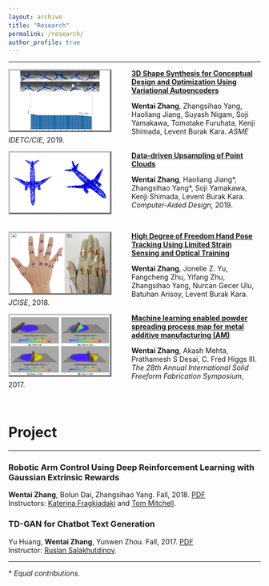 ```yaml
---
layout: archive
title: "Research"
permalink: /research/
author_profile: true
---
```

<hr/>

<div>

<div>
<img align="left" img width="200" src="./../images/2019fundesign.png" style="border:3px outset silver;  margin-right:40px"> 

<span style="color: black; font-weight: bold"> <a href="./../publications/2019fundesign.html">3D Shape Synthesis for Conceptual Design and Optimization Using Variational Autoencoders</a></span><br>
<p><strong>Wentai Zhang</strong>, Zhangsihao Yang, Haoliang Jiang, Suyash Nigam, Soji Yamakawa, Tomotake Furuhata, Kenji Shimada, Levent Burak Kara. <em>ASME IDETC/CIE</em>, 2019.</p>
</div>

<div>
<img align="left" img width="200" src="./../images/2019point.png" style="border:3px outset silver;  margin-right:40px"> 

<span style="color: black; font-weight: bold"> <a href="./../publications/2019pointcloud.html">Data-driven Upsampling of Point Clouds</a></span><br>
<p><strong>Wentai Zhang</strong>, Haoliang Jiang*, Zhangsihao Yang*, Soji Yamakawa, Kenji Shimada, Levent Burak Kara.  <em>Computer-Aided Design</em>, 2019.</p>
<br>
</div>

<div>
<img align="left" img width="200" src="./../images/2019glove.png" style="border:3px outset silver;  margin-right:40px"> 

<span style="color: black; font-weight: bold"> <a href="./../publications/2019glove.html">High Degree of Freedom Hand Pose Tracking Using Limited Strain Sensing and Optical Training</a></span><br>
<p><strong>Wentai Zhang</strong>, Jonelle Z. Yu, Fangcheng Zhu, Yifang Zhu, Zhangsihao Yang, Nurcan Gecer Ulu, Batuhan Arisoy, Levent Burak Kara.  <em>JCISE</em>, 2018.</p>
</div>

<div>
<img align="left" img width="200" src="./../images/2017am.png" style="border:3px outset silver;  margin-right:40px"> 

<span style="color: black; font-weight: bold"> <a href="./../publications/2017am.html">Machine learning enabled powder spreading process map for metal additive manufacturing (AM)</a></span><br>
<p><strong>Wentai Zhang</strong>, Akash Mehta, Prathamesh S Desai, C. Fred Higgs III.  <em>The 28th Annual International Solid Freeform Fabrication Symposium</em>, 2017.</p>
</div>

</div>

<br>

<!-- Project -->
<div>
 <h1>Project</h1>
 <hr/>
 <!-- 703 proj -->
 <div>
 <h3>Robotic Arm Control Using Deep Reinforcement Learning with Gaussian Extrinsic Rewards</h3>
 <p><strong>Wentai Zhang</strong>, Bolun Dai, Zhangsihao Yang. Fall, 2018. <a href="./../files/2018robot.pdf" target="_blank">PDF</a><br> Instructors: <a href="https://www.cs.cmu.edu/~katef/" target="_blank">Katerina Fragkiadaki</a> and <a href="http://www.cs.cmu.edu/~tom/" target="_blank">Tom Mitchell</a>.</p>

 </div>
 <!-- 707 proj -->
 <div>
 <h3>TD-GAN for Chatbot Text Generation</h3>
 <p>Yu Huang, <strong>Wentai Zhang</strong>, Yunwen Zhou. Fall, 2017. <a href="./../files/2017tdgan.pdf" target="_blank">PDF</a><br> Instructor: <a href="http://www.cs.cmu.edu/~rsalakhu/" target="_blank">Ruslan Salakhutdinov</a>.</p>

 </div>

</div>

<hr/>
<p>* <em>Equal contributions.</em></p>